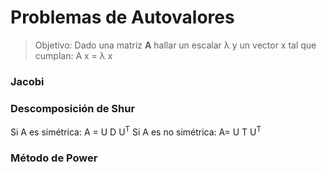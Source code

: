 # Problemas de Autovalores


> Objetivo: Dado una matriz **A** hallar un escalar &lambda; y un vector x tal que cumplan:   A x = &lambda; x 


### Jacobi


### Descomposición de Shur 

Si A es simétrica: A = U D U<sup>T</sup>
Si A es no simétrica: A= U T U<sup>T</sup>


### Método de Power
